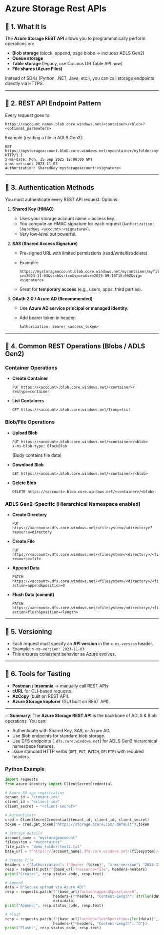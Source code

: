 # Azure Storage Rest APIs

## 🔑 1. What It Is

The **Azure Storage REST API** allows you to programmatically perform operations on:

* **Blob storage** (block, append, page blobs → includes ADLS Gen2)
* **Queue storage**
* **Table storage** (legacy, use Cosmos DB Table API now)
* **File shares (Azure Files)**

Instead of SDKs (Python, .NET, Java, etc.), you can call storage endpoints directly via HTTPS.

---

## 🔑 2. REST API Endpoint Pattern

Every request goes to:

```
https://<account_name>.blob.core.windows.net/<container>/<blob>?<optional_parameters>
```

Example (reading a file in ADLS Gen2):

```http
GET https://mystorageaccount.blob.core.windows.net/mycontainer/myfolder/myfile.csv HTTP/1.1
x-ms-date: Mon, 15 Sep 2025 18:00:00 GMT
x-ms-version: 2023-11-03
Authorization: SharedKey mystorageaccount:<signature>
```

---

## 🔑 3. Authentication Methods

You must authenticate every REST API request. Options:

1. **Shared Key (HMAC)**

   * Uses your storage account name + access key.
   * You compute an HMAC signature for each request (`Authorization: SharedKey <account>:<signature>`).
   * Very low-level but powerful.

2. **SAS (Shared Access Signature)**

   * Pre-signed URL with limited permissions (read/write/list/delete).
   * Example:

     ```
     https://mystorageaccount.blob.core.windows.net/mycontainer/myfile.csv?sv=2023-11-03&ss=b&srt=o&sp=rw&se=2025-09-16T18:00Z&sig=<signature>
     ```
   * Great for **temporary access** (e.g., users, apps, third parties).

3. **OAuth 2.0 / Azure AD (Recommended)**

   * Use **Azure AD service principal or managed identity**.
   * Add bearer token in header:

     ```
     Authorization: Bearer <access_token>
     ```

---

## 🔑 4. Common REST Operations (Blobs / ADLS Gen2)

### Container Operations

* **Create Container**

  ```http
  PUT https://<account>.blob.core.windows.net/<container>?restype=container
  ```
* **List Containers**

  ```http
  GET https://<account>.blob.core.windows.net/?comp=list
  ```

### Blob/File Operations

* **Upload Blob**

  ```http
  PUT https://<account>.blob.core.windows.net/<container>/<blob>
  x-ms-blob-type: BlockBlob
  ```

  (Body contains file data)

* **Download Blob**

  ```http
  GET https://<account>.blob.core.windows.net/<container>/<blob>
  ```

* **Delete Blob**

  ```http
  DELETE https://<account>.blob.core.windows.net/<container>/<blob>
  ```

### ADLS Gen2-Specific (Hierarchical Namespace enabled)

* **Create Directory**

  ```http
  PUT https://<account>.dfs.core.windows.net/<filesystem>/<directory>?resource=directory
  ```

* **Create File**

  ```http
  PUT https://<account>.dfs.core.windows.net/<filesystem>/<directory>/<file>?resource=file
  ```

* **Append Data**

  ```http
  PATCH https://<account>.dfs.core.windows.net/<filesystem>/<directory>/<file>?action=append&position=0
  ```

* **Flush Data (commit)**

  ```http
  PATCH https://<account>.dfs.core.windows.net/<filesystem>/<directory>/<file>?action=flush&position=<length>
  ```

---

## 🔑 5. Versioning

* Each request must specify an **API version** in the `x-ms-version` header.
* Example: `x-ms-version: 2023-11-03`
* This ensures consistent behavior as Azure evolves.

---

## 🔑 6. Tools for Testing

* **Postman / Insomnia** → manually call REST APIs.
* **cURL** for CLI-based requests.
* **AzCopy** (built on REST API).
* **Azure Storage Explorer** (GUI built on REST API).

---

✅ **Summary**:
The **Azure Storage REST API** is the backbone of ADLS & Blob operations. You can:

* Authenticate with Shared Key, SAS, or Azure AD.
* Use Blob endpoints for standard blob storage.
* Use DFS endpoints (`.dfs.core.windows.net`) for ADLS Gen2 hierarchical namespace features.
* Issue standard HTTP verbs (`GET`, `PUT`, `PATCH`, `DELETE`) with required headers.

### Python Example

```python
import requests
from azure.identity import ClientSecretCredential

# Azure AD app registration
tenant_id = "<tenant-id>"
client_id = "<client-id>"
client_secret = "<client-secret>"

# Authenticate
cred = ClientSecretCredential(tenant_id, client_id, client_secret)
token = cred.get_token("https://storage.azure.com/.default").token

# Storage details
account_name = "mystorageaccount"
filesystem = "mycontainer"
file_path = "demo_folder/test2.txt"
base_url = f"https://{account_name}.dfs.core.windows.net/{filesystem}/{file_path}"

# Create file
headers = {"Authorization": f"Bearer {token}", "x-ms-version": "2023-11-03"}
resp = requests.put(f"{base_url}?resource=file", headers=headers)
print("Create:", resp.status_code, resp.text)

# Append
data = b"Secure upload via Azure AD!"
resp = requests.patch(f"{base_url}?action=append&position=0",
                      headers={**headers, "Content-Length": str(len(data))},
                      data=data)
print("Append:", resp.status_code, resp.text)

# Flush
resp = requests.patch(f"{base_url}?action=flush&position={len(data)}",
                      headers={**headers, "Content-Length": "0"})
print("Flush:", resp.status_code, resp.text)
```
